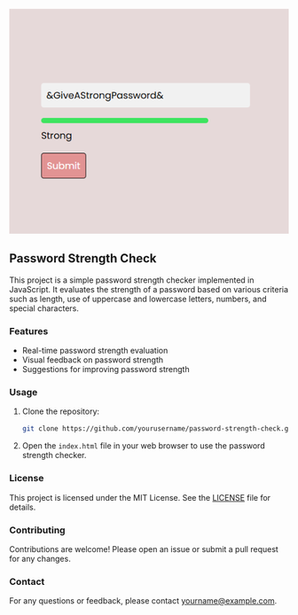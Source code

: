 ![alt text](image.png)
## Password Strength Check

This project is a simple password strength checker implemented in JavaScript. It evaluates the strength of a password based on various criteria such as length, use of uppercase and lowercase letters, numbers, and special characters.

### Features

- Real-time password strength evaluation
- Visual feedback on password strength
- Suggestions for improving password strength

### Usage

1. Clone the repository:
    ```bash
    git clone https://github.com/yourusername/password-strength-check.git
    ```
2. Open the `index.html` file in your web browser to use the password strength checker.

### License

This project is licensed under the MIT License. See the [LICENSE](LICENSE) file for details.

### Contributing

Contributions are welcome! Please open an issue or submit a pull request for any changes.

### Contact

For any questions or feedback, please contact [yourname@example.com](mailto:yourname@example.com).